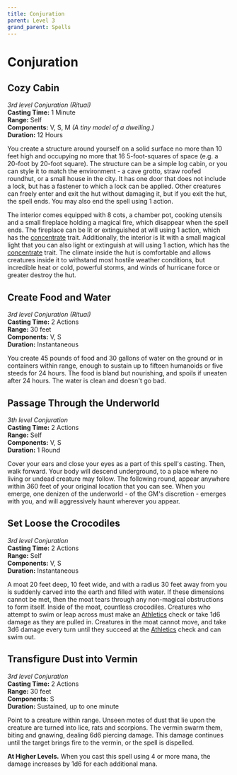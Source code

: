 ```yaml
---
title: Conjuration
parent: Level 3
grand_parent: Spells
---
```


# Conjuration

## Cozy Cabin
*3rd level Conjuration (Ritual)*<br>
**Casting Time:** 1 Minute<br>
**Range:** Self<br>
**Components:** V, S, M *(A tiny model of a dwelling.)*<br>
**Duration:** 12 Hours

You create a structure around yourself on a solid surface no more than 10 feet high and occupying no more that 16 5-foot-squares of space (e.g. a 20-foot by 20-foot square). The structure can be a simple log cabin, or you can style it to match the environment - a cave grotto, straw roofed roundhut, or a small house in the city. It has one door that does not include a lock, but has a fastener to which a lock can be applied. Other creatures can freely enter and exit the hut without damaging it, but if you exit the hut, the spell ends. You may also end the spell using 1 action.

The interior comes equipped with 8 cots, a chamber pot, cooking utensils and a small fireplace holding a magical fire, which disappear when the spell ends. The fireplace can be lit or extinguished at will using 1 action, which has the [concentrate]() trait. Additionally, the interior is lit with a small magical light that you can also light or extinguish at will using 1 action, which has the [concentrate]() trait. The climate inside the hut is comfortable and allows creatures inside it to withstand most hostile weather conditions, but incredible heat or cold, powerful storms, and winds of hurricane force or greater destroy the hut.

## Create Food and Water
*3rd level Conjuration (Ritual)*<br>
**Casting Time:** 2 Actions<br>
**Range:** 30 feet<br>
**Components:** V, S<br>
**Duration:** Instantaneous

You create 45 pounds of food and 30 gallons of water on the ground or in containers within range, enough to sustain up to fifteen humanoids or five steeds for 24 hours. The food is bland but nourishing, and spoils if uneaten after 24 hours. The water is clean and doesn't go bad.

## Passage Through the Underworld
*3th level Conjuration*<br>
**Casting Time:** 2 Actions<br>
**Range:** Self<br>
**Components:** V, S<br>
**Duration:** 1 Round

Cover your ears and close your eyes as a part of this spell's casting. Then, walk forward. Your body will descend underground, to a place where no living or undead creature may follow. The following round, appear anywhere within 360 feet of your original location that you can see. When you emerge, one denizen of the underworld - of the GM's discretion - emerges with you, and will aggressively haunt wherever you appear.

## Set Loose the Crocodiles
*3rd level Conjuration*<br>
**Casting Time:** 2 Actions<br>
**Range:** Self<br>
**Components:** V, S<br>
**Duration:** Instantaneous

A moat 20 feet deep, 10 feet wide, and with a radius 30 feet away from you is suddenly carved into the earth and filled with water. If these dimensions cannot be met, then the moat tears through any non-magical obstructions to form itself. Inside of the moat, countless crocodiles. Creatures who attempt to swim or leap across must make an [Athletics](https://stormchaserroleplaying.com/stormchaserRPG/Skills/Athletics/) check or take 1d6 damage as they are pulled in. Creatures in the moat cannot move, and take 3d6 damage every turn until they succeed at the [Athletics](https://stormchaserroleplaying.com/stormchaserRPG/Skills/Athletics/) check and can swim out. 

## Transfigure Dust into Vermin
*3rd level Conjuration*<br>
**Casting Time:** 2 Actions<br>
**Range:** 30 feet<br>
**Components:** S<br>
**Duration:** Sustained, up to one minute

Point to a creature within range. Unseen motes of dust that lie upon the creature are turned into lice, rats and scorpions. The vermin swarm them, biting and gnawing, dealing 6d6 piercing damage. This damage continues until the target brings fire to the vermin, or the spell is dispelled.

**At Higher Levels.** When you cast this spell using 4 or more mana, the damage increases by 1d6 for each additional mana.
